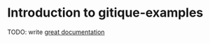 # Introduction to gitique-examples

TODO: write [great documentation](http://jacobian.org/writing/what-to-write/)
